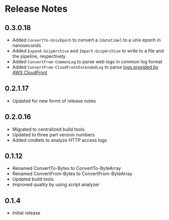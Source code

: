 # Release Notes

## 0.3.0.18

- Added `ConvertTo-UnixEpoch` to convert a `[datetime]` to a unix epoch in nanoseconds
- Added `Expand-GzipArchive` and `Import-GzipArchive` to write to a file and the pipeline, respectively
- Added `ConvertFrom-CommonLog` to parse web logs in common log format
- Added `ConvertFrom-CloudFrontExtendedLog` to parse [logs provided by AWS CloudFront](https://docs.aws.amazon.com/AmazonCloudFront/latest/DeveloperGuide/AccessLogs.html#BasicDistributionFileFormat)

## 0.2.1.17

- Updated for new formt of release notes

## 0.2.0.16

- Migrated to centralized build tools
- Updated to three part version numbers
- Added cmdlets to analyze HTTP access logs

## 0.1.12

- Renamed ConvertTo-Bytes to ConvertTo-ByteArray
- Renamed ConvertFrom-Bytes to ConvertFrom-ByteArray
- Updated build tools
- Improved quality by using script analyzer

## 0.1.4

- Initial release